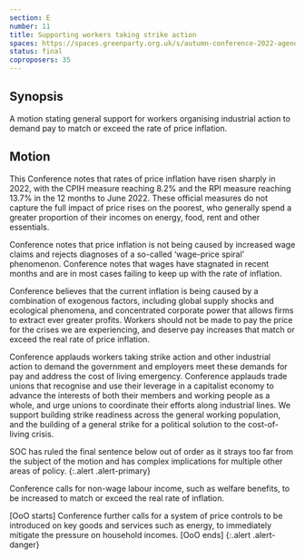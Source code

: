 ```yaml
---
section: E
number: 11
title: Supporting workers taking strike action
spaces: https://spaces.greenparty.org.uk/s/autumn-conference-2022-agenda-forum/?contentId=101892
status: final
coproposers: 35
---
```

## Synopsis
A motion stating general support for workers organising industrial action to demand pay to match or exceed the rate of price inflation.

## Motion
This Conference notes that rates of price inflation have risen sharply in 2022, with the CPIH measure reaching 8.2% and the RPI measure reaching 13.7% in the 12 months to June 2022. These official measures do not capture the full impact of price rises on the poorest, who generally spend a greater proportion of their incomes on energy, food, rent and other essentials.

Conference notes that price inflation is not being caused by increased wage claims and rejects diagnoses of a so-called ‘wage-price spiral’ phenomenon. Conference notes that wages have stagnated in recent months and are in most cases failing to keep up with the rate of inflation.

Conference believes that the current inflation is being caused by a combination of exogenous factors, including global supply shocks and ecological phenomena, and concentrated corporate power that allows firms to extract ever greater profits. Workers should not be made to pay the price for the crises we are experiencing, and deserve pay increases that match or exceed the real rate of price inflation.

Conference applauds workers taking strike action and other industrial action to demand the government and employers meet these demands for pay and address the cost of living emergency. Conference applauds trade unions that recognise and use their leverage in a capitalist economy to advance the interests of both their members and working people as a whole, and urge unions to coordinate their efforts along industrial lines. We support building strike readiness across the general working population, and the building of a general strike for a political solution to the cost-of-living crisis.

SOC has ruled the final sentence below out of order as it strays too far from the subject of the motion and has complex implications for multiple other areas of policy.
{:.alert .alert-primary}

Conference calls for non-wage labour income, such as welfare benefits, to be increased to match or exceed the real rate of inflation.

[OoO starts] Conference further calls for a system of price controls to be introduced on key goods and services such as energy, to immediately mitigate the pressure on household incomes. [OoO ends]
{:.alert .alert-danger}
